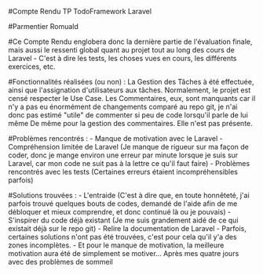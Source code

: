 #Compte Rendu TP TodoFramework Laravel

#Parmentier Romuald

#Ce Compte Rendu englobera donc la dernière partie de l'évaluation finale, mais aussi le ressenti global quant au projet tout au long des cours de Laravel - C'est à dire les tests, les choses vues en cours, les différents exercices, etc.

#Fonctionnalités réalisées (ou non) : 
La Gestion des Tâches à été effectuée, ainsi que l'assignation d'utilisateurs aux tâches.
Normalement, le projet est censé respecter le Use Case.
Les Commentaires, eux, sont manquants car il n'y a pas eu énormément de changements comparé au repo git, je n'ai donc pas estimé "utile" de commenter si peu de code lorsqu'il parle de lui même
De même pour la gestion des commentaires. Elle n'est pas présente.

#Problèmes rencontrés : 
	- Manque de motivation avec le Laravel
	- Compréhension limitée de Laravel (Je manque de rigueur sur ma façon de coder, donc je mange environ une erreur par minute lorsque je suis sur Laravel, car mon code ne suit pas à la lettre ce qu'il faut faire)
	- Problèmes rencontrés avec les tests (Certaines erreurs étaient incompréhensibles parfois)

#Solutions trouvées :
	- L'entraide (C'est à dire que, en toute honnêteté, j'ai parfois trouvé quelques bouts de codes, demandé de l'aide afin de me débloquer et mieux comprendre, et donc continué là ou je pouvais)
	- S'inspirer du code déjà existant (Je me suis grandement aidé de ce qui existait déjà sur le repo git)
	- Relire la documentation de Laravel
	- Parfois, certaines solutions n'ont pas été trouvées, c'est pour cela qu'il y'a des zones incomplètes.
	- Et pour le manque de motivation, la meilleure motivation aura été de simplement se motiver... Après mes quatre jours avec des problèmes de sommeil